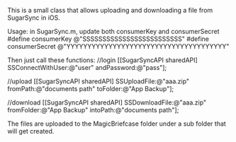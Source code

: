 This is a small class that allows uploading and downloading a file from SugarSync in iOS.

Usage:
in SugarSync.m, update both consumerKey and consumerSecret
#define consumerKey @"SSSSSSSSSSSSSSSSSSSSSSSSS"
#define consumerSecret @"YYYYYYYYYYYYYYYYYYYYYYYYYYYYYYYYYYYYYY"

Then just call these functions:
//login
[[SugarSyncAPI sharedAPI] SSConnectWithUser:@"user" andPassword:@"pass"];

//upload
[[SugarSyncAPI sharedAPI] SSUploadFile:@"aaa.zip" fromPath:@"documents path" toFolder:@"App Backup"];

//download
[[SugarSyncAPI sharedAPI] SSDownloadFile:@"aaa.zip" fromFolder:@"App Backup" intoPath:@"documents path"];


The files are uploaded to the MagicBriefcase folder under a sub folder that will get created.